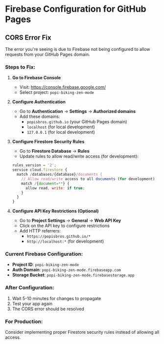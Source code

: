 # Firebase Configuration for GitHub Pages

## CORS Error Fix

The error you're seeing is due to Firebase not being configured to allow requests from your GitHub Pages domain.

### Steps to Fix:

1. **Go to Firebase Console**
   - Visit: https://console.firebase.google.com/
   - Select project: `popi-biking-zen-mode`

2. **Configure Authentication**
   - Go to **Authentication** → **Settings** → **Authorized domains**
   - Add these domains:
     - `popisbros.github.io` (your GitHub Pages domain)
     - `localhost` (for local development)
     - `127.0.0.1` (for local development)

3. **Configure Firestore Security Rules**
   - Go to **Firestore Database** → **Rules**
   - Update rules to allow read/write access (for development):
   ```javascript
   rules_version = '2';
   service cloud.firestore {
     match /databases/{database}/documents {
       // Allow read/write access to all documents (for development)
       match /{document=**} {
         allow read, write: if true;
       }
     }
   }
   ```

4. **Configure API Key Restrictions (Optional)**
   - Go to **Project Settings** → **General** → **Web API Key**
   - Click on the API key to configure restrictions
   - Add HTTP referrers:
     - `https://popisbros.github.io/*`
     - `http://localhost:*` (for development)

### Current Firebase Configuration:
- **Project ID**: `popi-biking-zen-mode`
- **Auth Domain**: `popi-biking-zen-mode.firebaseapp.com`
- **Storage Bucket**: `popi-biking-zen-mode.firebasestorage.app`

### After Configuration:
1. Wait 5-10 minutes for changes to propagate
2. Test your app again
3. The CORS error should be resolved

### For Production:
Consider implementing proper Firestore security rules instead of allowing all access.
